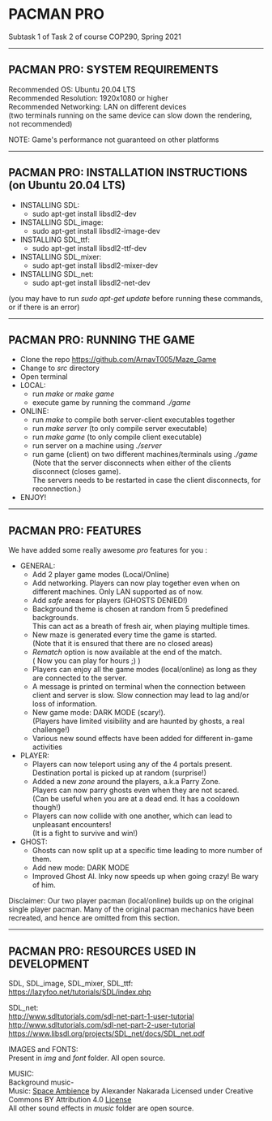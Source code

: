 # PACMAN PRO 
Subtask 1 of Task 2 of course COP290, Spring 2021  

--------------------------------
PACMAN PRO: SYSTEM REQUIREMENTS  
--------------------------------  
Recommended OS: Ubuntu 20.04 LTS  
Recommended Resolution: 1920x1080 or higher  
Recommended Networking: LAN on different devices  
(two terminals running on the same device can slow down the rendering, not recommended)  

NOTE: Game's performance not guaranteed on other platforms  

------------------------------------------------------------
PACMAN PRO: INSTALLATION INSTRUCTIONS (on Ubuntu 20.04 LTS)  
------------------------------------------------------------
- INSTALLING SDL:  
	- sudo apt-get install libsdl2-dev  
- INSTALLING SDL_image:  
 	- sudo apt-get install libsdl2-image-dev  
- INSTALLING SDL_ttf:  
 	- sudo apt-get install libsdl2-ttf-dev  
- INSTALLING SDL_mixer:  
 	- sudo apt-get install libsdl2-mixer-dev  
- INSTALLING SDL_net:  
 	- sudo apt-get install libsdl2-net-dev  
	
(you may have to run *sudo apt-get update* before running these commands, or if there is an error)  

-----------------------------
PACMAN PRO: RUNNING THE GAME  
-----------------------------
- Clone the repo https://github.com/ArnavT005/Maze_Game  
- Change to *src* directory  
- Open terminal  
- LOCAL:  
  - run *make* or *make game*  
  - execute game by running the command *./game*  
- ONLINE:  
  - run *make* to compile both server-client executables together  
  - run *make server* (to only compile server executable)
  - run *make game* (to only compile client executable)
  - run server on a machine using *./server*  
  - run game (client) on two different machines/terminals using *./game*  
  (Note that the server disconnects when either of the clients disconnect (closes game).  
   The servers needs to be restarted in case the client disconnects, for reconnection.)  
- ENJOY!  

---------------------
PACMAN PRO: FEATURES
---------------------
We have added some really awesome *pro* features for you :  

- GENERAL:  
	- Add 2 player game modes (Local/Online)  
	- Add networking. Players can now play together even when on different machines. Only LAN supported as of now.
	- Add *safe* areas for players (GHOSTS DENIED!)  
	- Background theme is chosen at random from 5 predefined backgrounds.  
	  This can act as a breath of fresh air, when playing multiple times.  
	- New maze is generated every time the game is started.  
	  (Note that it is ensured that there are no closed areas)  
	- *Rematch* option is now available at the end of the match.  
	  ( Now you can play for hours ;) )  
	- Players can enjoy all the game modes (local/online) as long as they are connected to the server.  
	- A message is printed on terminal when the connection between client and server is slow. Slow connection may lead to lag and/or loss of information.
	- New game mode: DARK MODE (scary!).  
	  (Players have limited visibility and are haunted by ghosts, a real challenge!)  
	- Various new sound effects have been added for different in-game activities  
- PLAYER:  
	- Players can now teleport using any of the 4 portals present.  
	  Destination portal is picked up at random (surprise!)  
	- Added a new *zone* around the players, a.k.a Parry Zone.  
	  Players can now parry ghosts even when they are not scared.  
	  (Can be useful when you are at a dead end. It has a cooldown though!)  
	- Players can now collide with one another, which can lead to unpleasant encounters!  
	  (It is a fight to survive and win!)  
- GHOST:  
	- Ghosts can now split up at a specific time leading to more number of them.  
	- Add new mode: DARK MODE  
	- Improved Ghost AI. Inky now speeds up when going crazy! Be wary of him.  

Disclaimer: Our two player pacman (local/online) builds up on the original single player pacman. Many of the original pacman mechanics have been recreated, and hence are omitted from this section. 

-----------------------------------------
PACMAN PRO: RESOURCES USED IN DEVELOPMENT   
-----------------------------------------
SDL, SDL_image, SDL_mixer, SDL_ttf:  
https://lazyfoo.net/tutorials/SDL/index.php  

SDL_net:  
http://www.sdltutorials.com/sdl-net-part-1-user-tutorial  
http://www.sdltutorials.com/sdl-net-part-2-user-tutorial  
https://www.libsdl.org/projects/SDL_net/docs/SDL_net.pdf  

IMAGES and FONTS:  
Present in *img* and *font* folder. All open source.  

MUSIC:  
Background music-  
Music: [Space Ambience](https://serpentsoundstudios.com) by Alexander Nakarada 
Licensed under Creative Commons BY Attribution 4.0 [License](https://creativecommons.org/licenses/by/4.0/)  
All other sound effects in *music* folder are open source.



